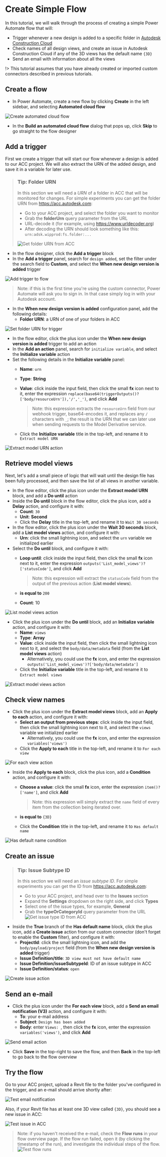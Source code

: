 # Create Simple Flow

In this tutorial, we will walk through the process of creating a simple Power Automate flow that will:

- Trigger whenever a new design is added to a specific folder in [Autodesk Construction Cloud](https://construction.autodesk.com)
- Check names of all design views, and create an issue in Autodesk Construction Cloud if any of the 3D views has the default name `{3D}`
- Send an email with information about all the views

!> This tutorial assumes that you have already created or imported custom connectors described in previous tutorials.

## Create a flow

- In Power Automate, create a new flow by clicking **Create** in the left sidebar, and selecting **Automated cloud flow**

![Create automated cloud flow](images/create-automated-cloud-flow.png)

- In the **Build an automated cloud flow** dialog that pops up, click **Skip** to go straight to the flow designer

## Add a trigger

First we create a trigger that will start our flow whenever a design is added to our ACC project. We will also extract the URN of the added design, and save it in a variable for later use.

> ### Tip: Folder URN
>
> In this section we will need a _URN_ of a folder in ACC that will be monitored for changes. For simple experiments you can get the folder URN from https://acc.autodesk.com:
>
> - Go to your ACC project, and select the folder you want to monitor
> - Grab the **folderUrn** query parameter from the URL
> - URL-decode it (for example, using https://www.urldecoder.org)
> - After decoding the URN should look something like this: `urn:adsk.wipprod:fs.folder:...`
>
> ![Get folder URN from ACC](images/acc-get-folderurn.png)

- In the flow designer, click the **Add a trigger** block
- In the **Add a trigger** panel, search for `design added`, set the filter under the search field to **Custom**, and select the **When new design version is added** trigger

![Add trigger to flow](images/flow-select-trigger.png)

> Note: if this is the first time you're using the custom connector, Power Automate will ask you to sign in. In that case simply log in with your Autodesk account.

- In the **When new design version is added** configuration panel, add the following details:
  - **Folder URN**: a URN of one of your folders in ACC

![Set folder URN for trigger](images/flow-trigger-folderurn.png)

- In the flow editor, click the plus icon under the **When new design version is added** trigger to add an action
- In the **Add an action** panel, search for `initialize variable`, and select the **Initialize variable** action
- Set the following details in the **Initialize variable** panel:
  - **Name**: `urn`
  - **Type**: **String**
  - **Value**: click inside the input field, then click the small **fx** icon next to it, enter the expression `replace(base64(triggerOutputs()?['body/resourceUrn']),'/','_')`, and click **Add**

    > Note: this expression extracts the `resourceUrn` field from our webhook trigger, base64-encodes it, and replaces any `/` characters with `_`; the result is the URN that we can later use when sending requests to the Model Derivative service.

  - Click the **Initialize variable** title in the top-left, and rename it to `Extract model URN`

![Extract model URN action](images/action-extract-model-urn.png)

## Retrieve model views

Next, let's add a small piece of logic that will wait until the design file has been fully processed, and then save the list of all views in another variable.

- In the flow editor, click the plus icon under the **Extract model URN** block, and add a **Do until** action
- Inside the **Do until** block in the flow editor, click the plus icon, add a **Delay** action, and configure it with:
  - **Count**: `30`
  - **Unit**: **Second**
  - Click the **Delay** title in the top-left, and rename it to `Wait 30 seconds`
- In the flow editor, click the plus icon under the **Wait 30 seconds** block, add a **List model views** action, and configure it with:
  - **Urn**: click the small lightning icon, and select the `urn` variable we initialized earlier
- Select the **Do until** block, and configure it with:
  - **Loop until**: click inside the input field, then click the small **fx** icon next to it, enter the expression `outputs('List_model_views')?['statusCode']`, and click **Add**

    > Note: this expression will extract the `statusCode` field from the output of the previous action (**List model views**).

  - **is equal to** `200`
  - **Count**: 10

![List model views action](images/action-list-model-views.png)

- Click the plus icon under the **Do until** block, add an **Initialize variable** action, and configure it with:
  - **Name**: `views`
  - **Type**: **Array**
  - **Value**: click inside the input field, then click the small lightning icon next to it, and select the `body/data/metadata` field (from the **List model views** action)
    - Alternatively, you could use the **fx** icon, and enter the expression `outputs('List_model_views')?['body/data/metadata']`
  - Click the **Initialize variable** title in the top-left, and rename it to `Extract model views`

![Extract model views action](images/action-extract-model-views.png)

## Check view names

- Click the plus icon under the **Extract model views** block, add an **Apply to each** action, and configure it with:
  - **Select an output from previous steps**: click inside the input field, then click the small lightning icon next to it, and select the `views` variable we initialized earlier
    - Alternatively, you could use the **fx** icon, and enter the expression `variables('views')`
  - Click the **Apply to each** title in the top-left, and rename it to `For each view`

![For each view action](images/action-for-each-view.png)

- Inside the **Apply to each** block, click the plus icon, add a **Condition** action, and configure it with:
  - **Choose a value**: click the small **fx** icon, enter the expression `item()?['name']`, and click **Add**

    > Note: this expression will simply extract the `name` field of every item from the collection being iterated over.

  - **is equal to** `{3D}`
  - Click the **Condition** title in the top-left, and rename it to `Has default name`

![Has default name condition](images/action-has-default-name.png)

## Create an issue

> ### Tip: Issue Subtype ID
>
> In this section we will need an _issue subtype ID_. For simple experiments you can get the ID from https://acc.autodesk.com:
>
> - Go to your ACC project, and head over to the **Issues** section
> - Expand the **Settings** dropdown on the right side, and click **Types**
> - Select one of the issue types, for example, **General**
> - Grab the **typeOrCategoryId** query parameter from the URL
> ![Get issue type ID from ACC](images/acc-get-issuetypeid.png)

- Inside the **True** branch of the **Has default name** block, click the plus icon, add a **Create issue** action from our custom connector (don't forget to enable the **Custom** filter), and configure it with:
  - **ProjectId**: click the small lightning icon, and add the `body/payload/project` field (from the **When new design version is added** trigger)
  - **Issue Definition/title**: `3D view must not have default name`
  - **Issue Definition/issueSubtypeId**: ID of an issue subtype in ACC
  - **Issue Definition/status**: `open`

![Create issue action](images/action-create-issue.png)

## Send an e-mail

- Click the plus icon under the **For each view** block, add a **Send an email notification (V3)** action, and configure it with:
  - **To**: your e-mail address
  - **Subject**: `Design has been added`
  - **Body**: enter `Views: `, then click the **fx** icon, enter the expression `variables('views')`, and click **Add**

![Send email action](images/action-send-email.png)

- Click **Save** in the top-right to save the flow, and then **Back** in the top-left to go back to the flow overview

## Try the flow

Go to your ACC project, upload a Revit file to the folder you've configured in the trigger, and an e-mail should arrive shortly after:

![Test email notification](images/email-notification.png)

Also, if your Revit file has at least one 3D view called `{3D}`, you should see a new issue in ACC:

![Test issue in ACC](images/acc-issue.png)

> Note: if you haven't received the e-mail, check the **Flow runs** in your flow overview page. If the flow run failed, open it (by clicking the timestamp of the run), and investigate the individual steps of the flow.
> ![Test flow runs](images/flow-runs.png)